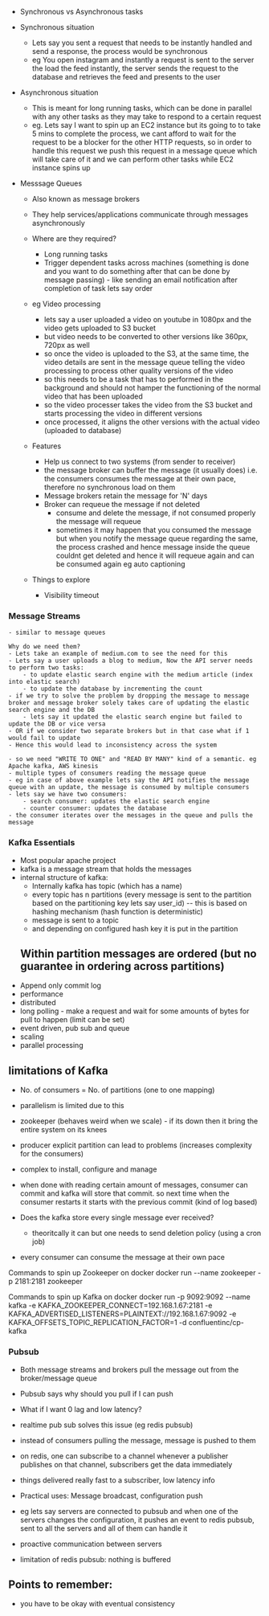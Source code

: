 - Synchronous vs Asynchronous tasks

- Synchronous situation
    - Lets say you sent a request that needs to be instantly handled and send a response, the process would be synchronous
    - eg You open instagram and instantly a request is sent to the server the load the feed instantly, the server sends the request to the database and retrieves the feed and presents to the user

- Asynchronous situation
    - This is meant for long running tasks, which can be done in parallel with any other tasks as they may take to respond to a certain request
    - eg. Lets say I want to spin up an EC2 instance but its going to to take 5 mins to complete the process, we cant afford to wait for the request to be a blocker for the other HTTP requests, so in order to handle this request we push this request in a message queue which will take care of it and we can perform other tasks while EC2 instance spins up

- Messsage Queues
    - Also known as message brokers
    - They help services/applications communicate through messages asynchronously
    - Where are they required?
        - Long running tasks
        - Trigger dependent tasks across machines (something is done and you want to do something after that can be done by message passing) - like sending an email notification after completion of task lets say order
    - eg Video processing
        - lets say a user uploaded a video on youtube in 1080px and the video gets uploaded to S3 bucket
        - but video needs to be converted to other versions like 360px, 720px as well
        - so once the video is uploaded to the S3, at the same time, the video details are sent in the message queue telling the video processing to process other quality versions of the video
        - so this needs to be a task that has to performed in the background and should not hamper the functioning of the normal video that has been uploaded
        - so the video processer takes the video from the S3 bucket and starts processing the video in different versions
        - once processed, it aligns the other versions with the actual video (uploaded to database)

    - Features
        - Help us connect to two systems (from sender to receiver)
        - the message broker can buffer the message (it usually does) i.e. the consumers consumes the message at their own pace, therefore no synchronous load on them
        - Message brokers retain the message for 'N' days
        - Broker can requeue the message if not deleted
            - consume and delete the message, if not consumed properly the message will requeue
            - sometimes it may happen that you consumed the message but when you notify the message queue regarding the same, the process crashed and hence message inside the queue couldnt get deleted and hence it will requeue again and can be consumed again
        eg auto captioning 

    - Things to explore
        - Visibility timeout



### Message Streams

    - similar to message queues

    Why do we need them?
    - Lets take an example of medium.com to see the need for this
    - Lets say a user uploads a blog to medium, Now the API server needs to perform two tasks:
        - to update elastic search engine with the medium article (index into elastic search)
        - to update the database by incrementing the count
    - if we try to solve the problem by dropping the message to message broker and message broker solely takes care of updating the elastic search engine and the DB 
        - lets say it updated the elastic search engine but failed to update the DB or vice versa
    - OR if we consider two separate brokers but in that case what if 1 would fail to update
    - Hence this would lead to inconsistency across the system

    - so we need "WRITE TO ONE" and "READ BY MANY" kind of a semantic. eg Apache kafka, AWS kinesis
    - multiple types of consumers reading the message queue
    - eg in case of above example lets say the API notifies the message queue with an update, the message is consumed by multiple consumers
    - lets say we have two consumers:
        - search consumer: updates the elastic search engine
        - counter consumer: updates the database
    - the consumer iterates over the messages in the queue and pulls the message

### Kafka Essentials
- Most popular apache project
- kafka is a message stream that holds the messages
- internal structure of kafka:
    - Internally kafka has topic (which has a name)
    - every topic has n partitions (every message is sent to the partition based on the partitioning key lets say user_id) -- this is based on hashing mechanism (hash function is deterministic)
    - message is sent to a topic
    - and depending on configured hash key it is put in the partition
    ## Within partition messages are ordered (but no guarantee in ordering across partitions)
- Append only commit log
- performance
- distributed
- long polling - make a request and wait for some amounts of bytes for pull to happen (limit can be set)
- event driven, pub sub and queue
- scaling
- parallel processing
## limitations of Kafka
- No. of consumers = No. of partitions (one to one mapping)
- parallelism is limited due to this
- zookeeper (behaves weird when we scale) - if its down then it bring the entire system on its knees
- producer explicit partition can lead to problems (increases complexity for the consumers)
- complex to install, configure and manage

- when done with reading certain amount of messages, consumer can commit and kafka will store that commit. so next time when the consumer restarts it starts with the previous commit (kind of log based)


- Does the kafka store every single message ever received?
    - theoritcally it can but one needs to send deletion policy (using a cron job)

- every consumer can consume the message at their own pace

Commands to spin up Zookeeper on docker
docker run --name zookeeper -p 2181:2181 zookeeper

Commands to spin up Kafka on docker
docker run -p 9092:9092 --name kafka  -e KAFKA_ZOOKEEPER_CONNECT=192.168.1.67:2181 -e KAFKA_ADVERTISED_LISTENERS=PLAINTEXT://192.168.1.67:9092 -e KAFKA_OFFSETS_TOPIC_REPLICATION_FACTOR=1 -d confluentinc/cp-kafka

### Pubsub
- Both message streams and brokers pull the message out from the broker/message queue
- Pubsub says why should you pull if I can push

- What if I want 0 lag and low latency?
- realtime pub sub solves this issue (eg redis pubsub)

- instead of consumers pulling the message, message is pushed to them
- on redis, one can subscribe to a channel whenever a publisher publishes on that channel, subscribers get the data immediately
- things delivered really fast to a subscriber, low latency info

- Practical uses: Message broadcast, configuration push

- eg lets say servers are connected to pubsub and when one of the servers changes the configuration, it pushes an event to redis pubsub, sent to all the servers and all of them can handle it
- proactive communication between servers

- limitation of redis pubsub: nothing is buffered

## Points to remember:
- you have to be okay with eventual consistency

